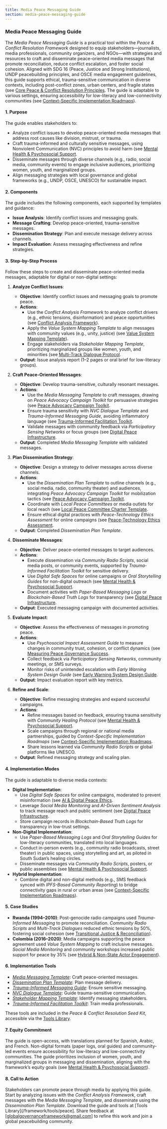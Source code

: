 ```yaml
---
title: Media Peace Messaging Guide
section: media-peace-messaging-guide
---
```


### Media Peace Messaging Guide

The *Media Peace Messaging Guide* is a practical tool within the *Peace & Conflict Resolution Framework* designed to equip stakeholders—journalists, media professionals, community organizers, and NGOs—with strategies and resources to craft and disseminate peace-oriented media messages that promote reconciliation, reduce conflict escalation, and foster social cohesion. Aligned with SDG 16 (Peace, Justice and Strong Institutions), UNDP peacebuilding principles, and OSCE media engagement guidelines, this guide supports ethical, trauma-sensitive communication in diverse contexts, including post-conflict zones, urban centers, and fragile states (see [Core Peace & Conflict Resolution Principles](/framework/docs/implementation/peace#core-principles]). The guide is adaptable to various settings, ensuring accessibility for low-literacy and low-connectivity communities (see [Context-Specific Implementation Roadmaps](/framework/docs/implementation/peace#context-specific-roadmaps)).

#### 1. Purpose
The guide enables stakeholders to:
- Analyze conflict issues to develop peace-oriented media messages that address root causes like division, mistrust, or trauma.
- Craft trauma-informed and culturally sensitive messages, using Nonviolent Communication (NVC) principles to avoid harm (see [Mental Health & Psychosocial Support](/framework/docs/implementation/peace#mental-health]).
- Disseminate messages through diverse channels (e.g., radio, social media, community events) to engage inclusive audiences, prioritizing women, youth, and marginalized groups.
- Align messaging strategies with local governance and global frameworks (e.g., UNDP, OSCE, UNESCO) for sustainable impact.

#### 2. Components
The guide includes the following components, each supported by templates and guidance:
- **Issue Analysis**: Identify conflict issues and messaging goals.
- **Message Crafting**: Develop peace-oriented, trauma-sensitive messages.
- **Dissemination Strategy**: Plan and execute message delivery across channels.
- **Impact Evaluation**: Assess messaging effectiveness and refine strategies.

#### 3. Step-by-Step Process
Follow these steps to create and disseminate peace-oriented media messages, adaptable for digital or non-digital settings:

1. **Analyze Conflict Issues**:
   - **Objective**: Identify conflict issues and messaging goals to promote peace.
   - **Actions**:
     - Use the *Conflict Analysis Framework* to analyze conflict drivers (e.g., ethnic tensions, disinformation) and peace opportunities (see [Conflict Analysis Framework](/framework/docs/implementation/peace#conflict-analysis-framework)).
     - Apply the *Value System Mapping Template* to align messages with community values (e.g., unity, justice) (see [Value System Mapping Template](/framework/docs/implementation/peace#value-system-mapping-template)).
     - Engage stakeholders via *Stakeholder Mapping Template*, prioritizing marginalized groups like women, youth, and minorities (see [Multi-Track Dialogue Protocol](/framework/docs/implementation/peace#multi-track-dialogue-protocol]).
   - **Output**: Issue analysis report (1–2 pages or oral brief for low-literacy groups).

2. **Craft Peace-Oriented Messages**:
   - **Objective**: Develop trauma-sensitive, culturally resonant messages.
   - **Actions**:
     - Use the *Media Messaging Template* to craft messages, drawing on *Peace Advocacy Campaign Toolkit* for persuasive strategies (see [Peace Advocacy Campaign Toolkit](/framework/docs/implementation/peace#peace-advocacy-campaign-toolkit]).
     - Ensure trauma sensitivity with *NVC Dialogue Template* and *Trauma-Informed Messaging Guide*, avoiding inflammatory language (see [Trauma-Informed Facilitation Toolkit](/framework/docs/implementation/peace#trauma-informed-toolkit]).
     - Validate messages with community feedback via *Participatory Sensing Networks* or focus groups (see [Digital Peace Infrastructure](/framework/docs/implementation/peace#digital-infrastructure]).
   - **Output**: Completed *Media Messaging Template* with validated messages.

3. **Plan Dissemination Strategy**:
   - **Objective**: Design a strategy to deliver messages across diverse channels.
   - **Actions**:
     - Use the *Dissemination Plan Template* to outline channels (e.g., social media, radio, community theater) and audiences, integrating *Peace Advocacy Campaign Toolkit* for mobilization tactics (see [Peace Advocacy Campaign Toolkit](/framework/docs/implementation/peace#peace-advocacy-campaign-toolkit]).
     - Coordinate with *Local Peace Committees* or media outlets for local reach (see [Local Peace Committee Charter Template](/framework/docs/implementation/peace#local-peace-committee-charter-template]).
     - Ensure ethical digital practices with *Peace-Technology Ethics Assessment* for online campaigns (see [Peace-Technology Ethics Assessment](/framework/docs/implementation/peace#peace-technology-ethics-assessment]).
   - **Output**: Completed *Dissemination Plan Template*.

4. **Disseminate Messages**:
   - **Objective**: Deliver peace-oriented messages to target audiences.
   - **Actions**:
     - Execute dissemination via *Community Radio Scripts*, social media posts, or community events, supported by *Trauma-Informed Facilitation Toolkit* for sensitive delivery.
     - Use *Digital Safe Spaces* for online campaigns or *Oral Storytelling Guides* for non-digital outreach (see [Mental Health & Psychosocial Support](/framework/docs/implementation/peace#mental-health]).
     - Document activities with *Paper-Based Messaging Logs* or *Blockchain-Based Truth Logs* for transparency (see [Digital Peace Infrastructure](/framework/docs/implementation/peace#digital-infrastructure]).
   - **Output**: Executed messaging campaign with documented activities.

5. **Evaluate Impact**:
   - **Objective**: Assess the effectiveness of messages in promoting peace.
   - **Actions**:
     - Use *Psychosocial Impact Assessment Guide* to measure changes in community trust, cohesion, or conflict dynamics (see [Measuring Peace Governance Success](/framework/docs/implementation/peace#measuring-success]).
     - Collect feedback via *Participatory Sensing Networks*, community meetings, or SMS surveys.
     - Monitor risks of unintended escalation with *Early Warning System Design Guide* (see [Early Warning System Design Guide](/framework/docs/implementation/peace#early-warning-system-design-guide]).
   - **Output**: Impact evaluation report with key metrics.

6. **Refine and Scale**:
   - **Objective**: Refine messaging strategies and expand successful campaigns.
   - **Actions**:
     - Refine messages based on feedback, ensuring trauma sensitivity with *Community Healing Protocol* (see [Mental Health & Psychosocial Support](/framework/docs/implementation/peace#mental-health]).
     - Scale campaigns through regional or national media partnerships, guided by *Context-Specific Implementation Roadmaps* (see [Context-Specific Implementation Roadmaps](/framework/docs/implementation/peace#context-specific-roadmaps]).
     - Share lessons learned via *Community Radio Scripts* or global platforms like UNESCO.
   - **Output**: Refined messaging strategy and scaling plan.

#### 4. Implementation Modes
The guide is adaptable to diverse media contexts:
- **Digital Implementation**:
  - Use *Digital Safe Spaces* for online campaigns, moderated to prevent misinformation (see [AI & Digital Peace Ethics](/framework/docs/implementation/peace#ai-ethics]).
  - Leverage *Social Media Monitoring* and *AI-Driven Sentiment Analysis* to track message reach and public sentiment (see [Digital Peace Infrastructure](/framework/docs/implementation/peace#digital-infrastructure]).
  - Store campaign records in *Blockchain-Based Truth Logs* for transparency in low-trust settings.
- **Non-Digital Implementation**:
  - Use *Paper-Based Messaging Logs* and *Oral Storytelling Guides* for low-literacy communities, translated into local languages.
  - Conduct in-person events (e.g., community radio broadcasts, street theater) in public spaces, using storytelling and art, as piloted in South Sudan’s healing circles.
  - Disseminate messages via *Community Radio Scripts*, posters, or public assemblies (see [Mental Health & Psychosocial Support](/framework/docs/implementation/peace#mental-health]).
- **Hybrid Implementation**:
  - Combine digital and non-digital methods (e.g., SMS feedback synced with *IPFS-Based Community Reporting*) to bridge connectivity gaps in rural or urban areas (see [Context-Specific Implementation Roadmaps](/framework/docs/implementation/peace#context-specific-roadmaps)).

#### 5. Case Studies
- **Rwanda (1994–2010)**: Post-genocide radio campaigns used *Trauma-Informed Messaging* to promote reconciliation. *Community Radio Scripts* and *Multi-Track Dialogues* reduced ethnic tensions by 50%, fostering social cohesion (see [Transitional Justice & Reconciliation](/framework/docs/implementation/peace#transitional-justice)).
- **Colombia (2016–2020)**: Media campaigns supporting the peace agreement used *Value System Mapping* to craft inclusive messages. *Social Media Monitoring* and community workshops increased public support for peace by 35% (see [Hybrid & Non-State Actor Engagement](/framework/docs/implementation/peace#non-state-actors)).

#### 6. Implementation Tools
- *[Media Messaging Template](/framework/tools/peace/media-messaging-template-en.pdf)*: Craft peace-oriented messages.
- *[Dissemination Plan Template](/framework/tools/peace/dissemination-plan-template-en.pdf)*: Plan message delivery.
- *[Trauma-Informed Messaging Guide](/framework/tools/peace/trauma-informed-messaging-guide-en.pdf)*: Ensure sensitive messaging.
- *[NVC Dialogue Template](/framework/tools/peace/nvc-dialogue-template-en.pdf)*: Guide trauma-sensitive communication.
- *[Stakeholder Mapping Template](/framework/tools/peace/stakeholder-mapping-template-en.pdf)*: Identify messaging stakeholders.
- *[Trauma-Informed Facilitation Toolkit](/framework/tools/peace/trauma-informed-toolkit-en.pdf)*: Train media professionals.

These tools are included in the *Peace & Conflict Resolution Seed Kit*, accessible via the [Tools Library](/framework/tools/peace).

#### 7. Equity Commitment
The guide is open-access, with translations planned for Spanish, Arabic, and French. Non-digital formats (paper logs, oral guides) and community-led events ensure accessibility for low-literacy and low-connectivity communities. The guide prioritizes inclusion of women, youth, and marginalized groups in messaging and dissemination, aligning with the framework’s equity goals (see [Mental Health & Psychosocial Support](/framework/docs/implementation/peace#mental-health)).

#### 8. Call to Action
Stakeholders can promote peace through media by applying this guide. Start by analyzing issues with the *Conflict Analysis Framework*, craft messages with the *Media Messaging Template*, and disseminate using the *Dissemination Plan Template*. Download the guide and tools at [Tools Library](/framework/tools/peace]. Share feedback at [globalgovernanceframework@gmail.com] to refine this work and join a global peacebuilding community.